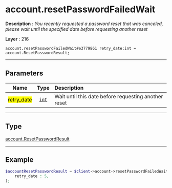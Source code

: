 # account.resetPasswordFailedWait

**Description** : *You recently requested a password reset that was canceled, please wait until the specified date before requesting another reset*

**Layer** : 216

```tl
account.resetPasswordFailedWait#e3779861 retry_date:int = account.ResetPasswordResult;
```

---

## Parameters

| Name | Type | Description |
| :---: | :---: | :--- |
| <mark>retry_date</mark> | [`int`](type/int) | Wait until this date before requesting another reset |

---

## Type

[account.ResetPasswordResult](type/account.ResetPasswordResult)

---

## Example

```php
$accountResetPasswordResult = $client->account->resetPasswordFailedWait(
	retry_date : 5,
);
```